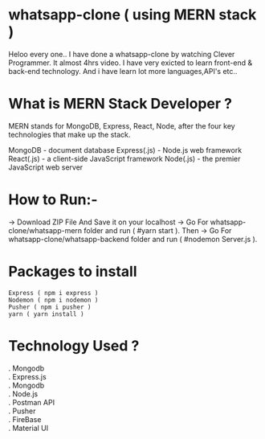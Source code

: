# whatsapp-clone ( using MERN stack )

Heloo every one.. I have done a whatsapp-clone by watching Clever Programmer. It almost 4hrs video.
I have very exicted to learn front-end & back-end technology. And i have learn lot more languages,API's etc..
# What is MERN Stack Developer ?

MERN stands for MongoDB, Express, React, Node, after the four key technologies that make up the stack.

MongoDB - document database
Express(.js) - Node.js web framework
React(.js) - a client-side JavaScript framework
Node(.js) - the premier JavaScript web server

# How to Run:-

-> Download ZIP File And Save it on your localhost
-> Go For whatsapp-clone/whatsapp-mern folder and run ( #yarn start ). Then
-> Go For whatsapp-clone/whatsapp-backend folder and run ( #nodemon Server.js ).
# Packages to install

    Express ( npm i express )
    Nodemon ( npm i nodemon )
    Pusher ( npm i pusher )
    yarn ( yarn install )

# Technology Used ?

. Mongodb  
. Express.js  
. Mongodb  
. Node.js  
. Postman API  
. Pusher  
. FireBase  
. Material UI  